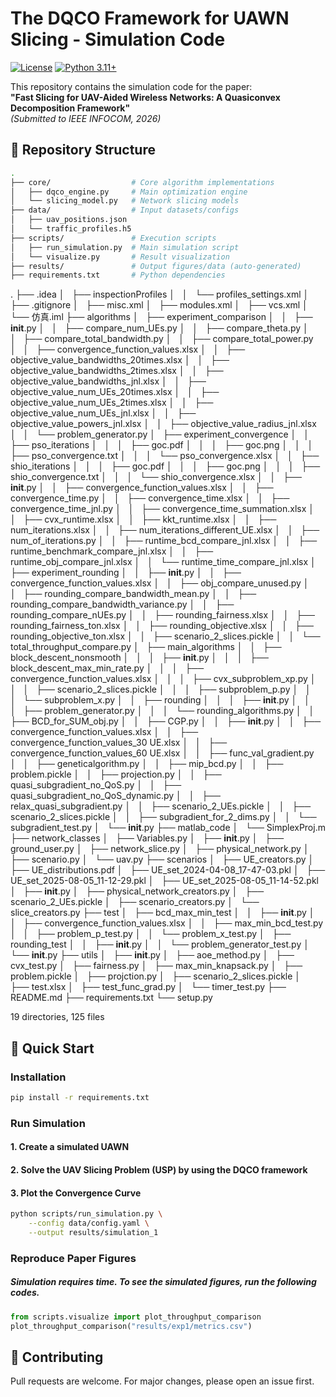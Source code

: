 # The DQCO Framework for UAWN Slicing - Simulation Code

[![License](https://img.shields.io/badge/license-MIT-blue.svg)](LICENSE)
[![Python 3.11+](https://img.shields.io/badge/python-3.11%2B-blue)](https://www.python.org/)

This repository contains the simulation code for the paper:  
**"Fast Slicing for UAV-Aided Wireless Networks: A
Quasiconvex Decomposition Framework"**  
*(Submitted to IEEE INFOCOM, 2026)*

## 📜 Repository Structure
```bash
.
├── core/                  # Core algorithm implementations
│   ├── dqco_engine.py     # Main optimization engine
│   └── slicing_model.py   # Network slicing models
├── data/                  # Input datasets/configs
│   ├── uav_positions.json
│   └── traffic_profiles.h5
├── scripts/               # Execution scripts
│   ├── run_simulation.py  # Main simulation script
│   └── visualize.py       # Result visualization
├── results/               # Output figures/data (auto-generated)
├── requirements.txt       # Python dependencies
```

<!-- TREEVIEW START -->
.
├── .idea
│   ├── inspectionProfiles
│   │   └── profiles_settings.xml
│   ├── .gitignore
│   ├── misc.xml
│   ├── modules.xml
│   ├── vcs.xml
│   └── 仿真.iml
├── algorithms
│   ├── experiment_comparison
│   │   ├── __init__.py
│   │   ├── compare_num_UEs.py
│   │   ├── compare_theta.py
│   │   ├── compare_total_bandwidth.py
│   │   ├── compare_total_power.py
│   │   ├── convergence_function_values.xlsx
│   │   ├── objective_value_bandwidths_20times.xlsx
│   │   ├── objective_value_bandwidths_2times.xlsx
│   │   ├── objective_value_bandwidths_jnl.xlsx
│   │   ├── objective_value_num_UEs_20times.xlsx
│   │   ├── objective_value_num_UEs_2times.xlsx
│   │   ├── objective_value_num_UEs_jnl.xlsx
│   │   ├── objective_value_powers_jnl.xlsx
│   │   ├── objective_value_radius_jnl.xlsx
│   │   └── problem_generator.py
│   ├── experiment_convergence
│   │   ├── pso_iterations
│   │   │   ├── goc.pdf
│   │   │   ├── goc.png
│   │   │   ├── pso_convergence.txt
│   │   │   └── pso_convergence.xlsx
│   │   ├── shio_iterations
│   │   │   ├── goc.pdf
│   │   │   ├── goc.png
│   │   │   ├── shio_convergence.txt
│   │   │   └── shio_convergence.xlsx
│   │   ├── __init__.py
│   │   ├── convergence_function_values.xlsx
│   │   ├── convergence_time.py
│   │   ├── convergence_time.xlsx
│   │   ├── convergence_time_jnl.py
│   │   ├── convergence_time_summation.xlsx
│   │   ├── cvx_runtime.xlsx
│   │   ├── kkt_runtime.xlsx
│   │   ├── num_iterations.xlsx
│   │   ├── num_iterations_different_UE.xlsx
│   │   ├── num_of_iterations.py
│   │   ├── runtime_bcd_compare_jnl.xlsx
│   │   ├── runtime_benchmark_compare_jnl.xlsx
│   │   ├── runtime_obj_compare_jnl.xlsx
│   │   └── runtime_time_compare_jnl.xlsx
│   ├── experiment_rounding
│   │   ├── __init__.py
│   │   ├── convergence_function_values.xlsx
│   │   ├── obj_compare_unused.py
│   │   ├── rounding_compare_bandwidth_mean.py
│   │   ├── rounding_compare_bandwidth_variance.py
│   │   ├── rounding_compare_nUEs.py
│   │   ├── rounding_fairness.xlsx
│   │   ├── rounding_fairness_ton.xlsx
│   │   ├── rounding_objective.xlsx
│   │   ├── rounding_objective_ton.xlsx
│   │   ├── scenario_2_slices.pickle
│   │   └── total_throughput_compare.py
│   ├── main_algorithms
│   │   ├── block_descent_nonsmooth
│   │   │   ├── __init__.py
│   │   │   ├── block_descent_max_min_rate.py
│   │   │   ├── convergence_function_values.xlsx
│   │   │   ├── cvx_subproblem_xp.py
│   │   │   ├── scenario_2_slices.pickle
│   │   │   ├── subproblem_p.py
│   │   │   └── subproblem_x.py
│   │   ├── rounding
│   │   │   ├── __init__.py
│   │   │   ├── problem_generator.py
│   │   │   └── rounding_algorithms.py
│   │   ├── BCD_for_SUM_obj.py
│   │   ├── CGP.py
│   │   ├── __init__.py
│   │   ├── convergence_function_values.xlsx
│   │   ├── convergence_function_values_30 UE.xlsx
│   │   ├── convergence_function_values_60 UE.xlsx
│   │   ├── func_val_gradient.py
│   │   ├── geneticalgorithm.py
│   │   ├── mip_bcd.py
│   │   ├── problem.pickle
│   │   ├── projection.py
│   │   ├── quasi_subgradient_no_QoS.py
│   │   ├── quasi_subgradient_no_QoS_dynamic.py
│   │   ├── relax_quasi_subgradient.py
│   │   ├── scenario_2_UEs.pickle
│   │   ├── scenario_2_slices.pickle
│   │   ├── subgradient_for_2_dims.py
│   │   └── subgradient_test.py
│   └── __init__.py
├── matlab_code
│   └── SimplexProj.m
├── network_classes
│   ├── Variables.py
│   ├── __init__.py
│   ├── ground_user.py
│   ├── network_slice.py
│   ├── physical_network.py
│   ├── scenario.py
│   └── uav.py
├── scenarios
│   ├── UE_creators.py
│   ├── UE_distributions.pdf
│   ├── UE_set_2024-04-08_17-47-03.pkl
│   ├── UE_set_2025-08-05_11-12-29.pkl
│   ├── UE_set_2025-08-05_11-14-52.pkl
│   ├── __init__.py
│   ├── physical_network_creators.py
│   ├── scenario_2_UEs.pickle
│   ├── scenario_creators.py
│   └── slice_creators.py
├── test
│   ├── bcd_max_min_test
│   │   ├── __init__.py
│   │   ├── convergence_function_values.xlsx
│   │   ├── max_min_bcd_test.py
│   │   ├── problem_p_test.py
│   │   └── problem_x_test.py
│   ├── rounding_test
│   │   ├── __init__.py
│   │   └── problem_generator_test.py
│   └── __init__.py
├── utils
│   ├── __init__.py
│   ├── aoe_method.py
│   ├── cvx_test.py
│   ├── fairness.py
│   ├── max_min_knapsack.py
│   ├── problem.pickle
│   ├── projction.py
│   ├── scenario_2_slices.pickle
│   ├── test.xlsx
│   ├── test_func_grad.py
│   └── timer_test.py
├── README.md
├── requirements.txt
└── setup.py

19 directories, 125 files
<!-- TREEVIEW END -->

## 🚀 Quick Start
### Installation
```bash
pip install -r requirements.txt
```

### Run Simulation

#### 1. Create a simulated UAWN

#### 2. Solve the UAV Slicing Problem (USP) by using the DQCO framework


#### 3. Plot the Convergence Curve

```bash
python scripts/run_simulation.py \
    --config data/config.yaml \
    --output results/simulation_1
```

### Reproduce Paper Figures

##### Simulation requires time. To see the simulated figures, run the following codes.

```python
from scripts.visualize import plot_throughput_comparison
plot_throughput_comparison("results/exp1/metrics.csv")
```


## 🤝 Contributing
Pull requests are welcome. For major changes, please open an issue first.
